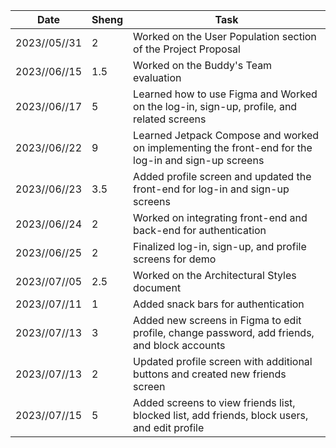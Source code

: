 | Date         | Sheng | Task                                                                                                |
|--------------|-------|-----------------------------------------------------------------------------------------------------|
| 2023//05//31 | 2     | Worked on the User Population section of the Project Proposal                                       |
| 2023//06//15 | 1.5   | Worked on the Buddy's Team evaluation                                                               |
| 2023//06//17 | 5     | Learned how to use Figma and Worked on the log-in, sign-up, profile, and related screens            |
| 2023//06//22 | 9     | Learned Jetpack Compose and worked on implementing the front-end for the log-in and sign-up screens |
| 2023//06//23 | 3.5   | Added profile screen and updated the front-end for log-in and sign-up screens                       |
| 2023//06//24 | 2     | Worked on integrating front-end and back-end for authentication                                     |
| 2023//06//25 | 2     | Finalized log-in, sign-up, and profile screens for demo                                             |
| 2023//07//05 | 2.5   | Worked on the Architectural Styles document                                                         |
| 2023//07//11 | 1     | Added snack bars for authentication                                                                 |
| 2023//07//13 | 3     | Added new screens in Figma to edit profile, change password, add friends, and block accounts        |
| 2023//07//13 | 2     | Updated profile screen with additional buttons and created new friends screen                       |
| 2023//07//15 | 5     | Added screens to view friends list, blocked list, add friends, block users, and edit profile        |
